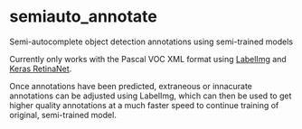 # semiauto_annotate
Semi-autocomplete object detection annotations using semi-trained models

Currently only works with the Pascal VOC XML format using [LabelImg](https://github.com/tzutalin/labelImg) and [Keras RetinaNet](https://github.com/fizyr/keras-retinanet/blob/master/README.md).

Once annotations have been predicted, extraneous or innacurate annotations can be adjusted using LabelImg, which can then be used to get higher quality annotations at a much faster speed to continue training of original, semi-trained model.
